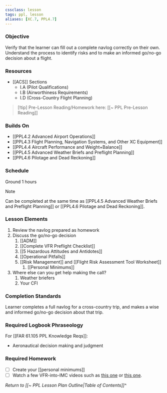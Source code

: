 ```yaml
---
cssclass: lesson
tags: ppl, lesson
aliases: [XC.7, PPL4.7]
---
```

### Objective
Verify that the learner can fill out a complete navlog correctly on their own.  Understand the process to identify risks and to make an informed go/no-go decision about a flight.

### Resources
- [[ACS]] Sections
	- I.A (Pilot Qualifications)
	- I.B (Airworthiness Requirements)
	- I.D (Cross-Country Flight Planning)

> [!tip] Pre-Lesson Reading/Homework here: [[~ PPL Pre-Lesson Reading]]

### Builds On
- [[PPL4.2 Advanced Airport Operations]]
- [[PPL4.3 Flight Planning, Navigation Systems, and Other XC Equipment]]
- [[PPL4.4 Aircraft Performance and Weight+Balance]]
- [[PPL4.5 Advanced Weather Briefs and Preflight Planning]]
- [[PPL4.6 Pilotage and Dead Reckoning]]

### Schedule
Ground 1 hours

> [!note] 
> Can be completed at the same time as [[PPL4.5 Advanced Weather Briefs and Preflight Planning]] or [[PPL4.6 Pilotage and Dead Reckoning]].

### Lesson Elements
1. Review the navlog prepared as homework
2. Discuss the go/no-go decision
	1. [[ADM]]
	2. [[Complete VFR Preflight Checklist]]
	3. [[5 Hazardous Attitudes and Antidotes]]
	4. [[Operational Pitfalls]]
	5. [[Risk Management]] and [[Flight Risk Assessment Tool Worksheet]]
		1. [[Personal Minimums]]
4. Where else can you get help making the call?
	1. Weather briefers
	2. Your CFI

### Completion Standards
Learner completes a full navlog for a cross-country trip, and makes a wise and informed go/no-go decision about that trip.

### Required Logbook Phraseology
For [[FAR 61.105 PPL Knowledge Reqs]]:
- Aeronautical decision making and judgment

### Required Homework
- [ ]  Create your [[personal minimums]]
- [ ]  Watch a few VFR-into-IMC videos such as [this one](https://www.youtube.com/watch?v=L6dtOQzHbZU) or [this one](https://www.youtube.com/watch?v=OPM4yBwp7_Q).

*Return to [[~ PPL Lesson Plan Outline|Table of Contents]]^*